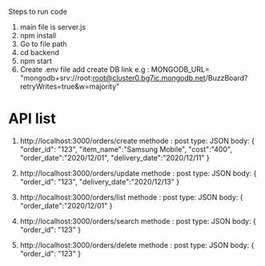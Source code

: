 Steps to run code

1. main file is server.js
2. npm install
3. Go to file path
4. cd backend
5. npm start
6. Create .env file add create DB link
   e.g : MONGODB_URL= "mongodb+srv://root:root@cluster0.bg7ic.mongodb.net/BuzzBoard?retryWrites=true&w=majority"

# API list

1. http://localhost:3000/orders/create
   methode : post
   type: JSON
   body:
   {
   "order_id": "123",
   "item_name":"Samsung Mobile",
   "cost":"400",
   "order_date":"2020/12/01",
   "delivery_date":"2020/12/11"
   }

2. http://localhost:3000/orders/update
   methode : post
   type: JSON
   body:
   {
   "order_id": "123",
   "delivery_date":"2020/12/13"
   }

3. http://localhost:3000/orders/list
   methode : post
   type: JSON
   body:
   {
   "order_date":"2020/12/01"
   }

4. http://localhost:3000/orders/search
   methode : post
   type: JSON
   body:
   {
   "order_id": "123"
   }

5. http://localhost:3000/orders/delete
   methode : post
   type: JSON
   body:
   {
   "order_id": "123"
   }
